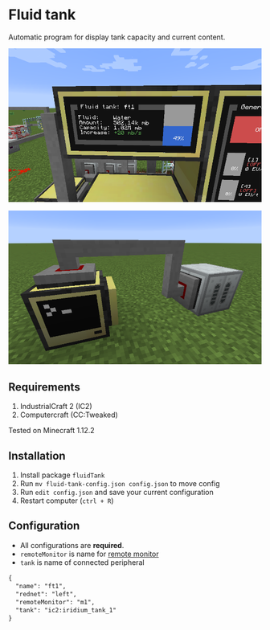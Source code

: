 # Fluid tank

Automatic program for display tank capacity and current content.

![Fluid tank monitor](https://github.com/mesour/packager-server/blob/master/docs/img/fluidTank_monitor.png)

![Fluid tank](https://github.com/mesour/packager-server/blob/master/docs/img/fluidTank.png)

## Requirements

1. IndustrialCraft 2 (IC2)
2. Computercraft (CC:Tweaked)

Tested on Minecraft 1.12.2

## Installation

1. Install package `fluidTank`
2. Run `mv fluid-tank-config.json config.json` to move config
3. Run `edit config.json` and save your current configuration
4. Restart computer (`ctrl + R`)

## Configuration

- All configurations are **required**.
- `remoteMonitor` is name for [remote monitor](https://github.com/mesour/packager-server/blob/master/docs/en/monitor.md)
- `tank` is name of connected peripheral

```
{
  "name": "ft1",
  "rednet": "left",
  "remoteMonitor": "m1",
  "tank": "ic2:iridium_tank_1"
}
```
